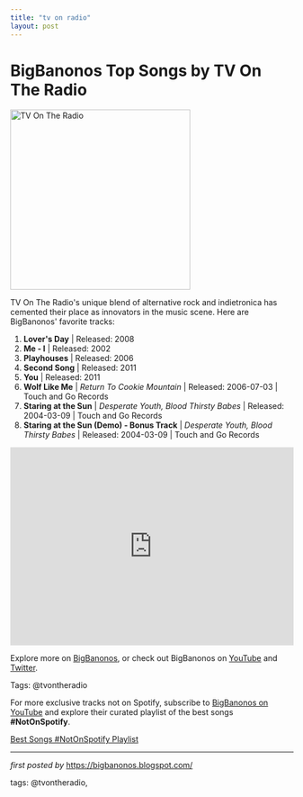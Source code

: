 ```yaml
---
title: "tv on radio"
layout: post
---
```

<h1>BigBanonos Top Songs by TV On The Radio</h1>
<div class="separator"> <a href="https://media.pitchfork.com/photos/592c69d35e6ef95969327e4c/2:1/w_2560%2Cc_limit/9bb7307e.jpg" > <img alt="TV On The Radio" border="0" width="320" data-original-height="480" data-original-width="640" src="https://media.pitchfork.com/photos/592c69d35e6ef95969327e4c/2:1/w_2560%2Cc_limit/9bb7307e.jpg"/> </a>
</div>
<p>TV On The Radio's unique blend of alternative rock and indietronica has cemented their place as innovators in the music scene. Here are BigBanonos' favorite tracks:</p> <ol> <li><strong>Lover's Day</strong> | Released: 2008</li> <li><strong>Me - I</strong> | Released: 2002</li> <li><strong>Playhouses</strong> | Released: 2006</li> <li><strong>Second Song</strong> | Released: 2011</li> <li><strong>You</strong> | Released: 2011</li> <li><strong>Wolf Like Me</strong> | <em>Return To Cookie Mountain</em> | Released: 2006-07-03 | Touch and Go Records</li> <li><strong>Staring at the Sun</strong> | <em>Desperate Youth, Blood Thirsty Babes</em> | Released: 2004-03-09 | Touch and Go Records</li> <li><strong>Staring at the Sun (Demo) - Bonus Track</strong> | <em>Desperate Youth, Blood Thirsty Babes</em> | Released: 2004-03-09 | Touch and Go Records</li>
</ol> <div> <iframe src="https://open.spotify.com/embed/playlist/7nIEsIQwVmYiPRLyORlvqQ?utm_source=generator" width="100%" height="352" frameborder="0" allowfullscreen="" allow="autoplay; clipboard-write; encrypted-media; fullscreen; picture-in-picture" loading="lazy"></iframe>
</div> <p>Explore more on <a href="https://bigbanonos.blogspot.com/">BigBanonos</a>, or check out BigBanonos on <a href="https://www.youtube.com/@BigBanonos">YouTube</a> and <a href="https://x.com/bigbanonos">Twitter</a>.</p> <p>Tags: @tvontheradio</p>


<!--Subscribe and Playlist Links-->
<div>
    <p>For more exclusive tracks not on Spotify, subscribe to <a href="https://www.youtube.com/@BigBanonos" target="_blank">BigBanonos on YouTube</a> and explore their curated playlist of the best songs <strong>#NotOnSpotify</strong>.</p>
    <p><a href="https://www.youtube.com/playlist?list=PLtuNtuTatqI0kFahUCbtbfenC_ET5O_tr" target="_blank">Best Songs #NotOnSpotify Playlist<br /></a></p></div>

<hr />

<p><em>first posted by</em> <a href="https://bigbanonos.blogspot.com/" rel="noopener" target="_new">https://bigbanonos.blogspot.com/</a></p>

<p>tags: @tvontheradio,</p>
